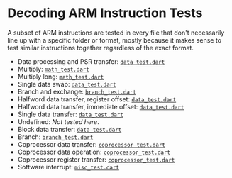 # Decoding ARM Instruction Tests

A subset of ARM instructions are tested in every file that don't necessarily
line up with a specific folder or format, mostly because it makes sense to test
similar instructions together regardless of the exact format.

- Data processing and PSR transfer: [`data_test.dart`][]
- Multiply: [`math_test.dart`][]
- Multiply long: [`math_test.dart`][]
- Single data swap: [`data_test.dart`][]
- Branch and exchange: [`branch_test.dart`][]
- Halfword data transfer, register offset: [`data_test.dart`][]
- Halfword data transfer, immediate offset: [`data_test.dart`][]
- Single data transfer: [`data_test.dart`][]
- Undefined: _Not tested here_.
- Block data transfer: [`data_test.dart`][]
- Branch: [`branch_test.dart`][]
- Coprocessor data transfer: [`coprocessor_test.dart`][]
- Coprocessor data operation: [`coprocessor_test.dart`][]
- Coprocessor register transfer: [`coprocessor_test.dart`][]
- Software interrupt: [`misc_test.dart`][]

[`coprocessor_test.dart`]: coprocessor_test.dart
[`branch_test.dart`]: branch_test.dart
[`data_test.dart`]: data_test.dart
[`math_test.dart`]: math_test.dart
[`misc_test.dart`]: misc_test.dart
